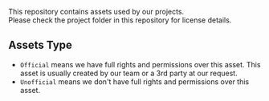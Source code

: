 This repository contains assets used by our projects. \
Please check the project folder in this repository for license details.

## Assets Type
- `Official` means we have full rights and permissions over this asset. This asset is usually created by our team or a 3rd party at our request.
- `Unofficial` means we don't have full rights and permissions over this asset.
